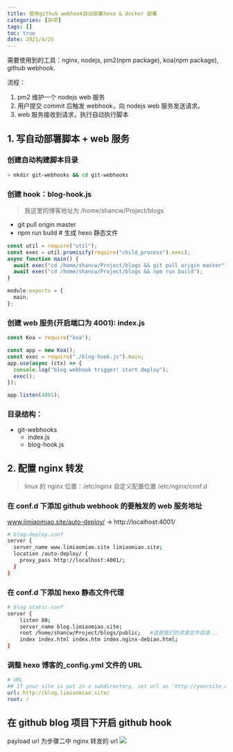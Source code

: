 ```yaml
---
title: 使用github webhook自动部署hexo & docker 部署
categories: [杂项]
tags: []
toc: true
date: 2021/4/25
---
```


需要使用到的工具：nginx, nodejs, pm2(npm package), koa(npm package), github webhook.

流程：

1. pm2 维护一个 nodejs web 服务
2. 用户提交 commit 后触发 webhook，向 nodejs web 服务发送请求。
3. web 服务接收到请求，执行自动执行脚本
<!-- more -->

## 1. 写自动部署脚本 + web 服务

### 创建自动构建脚本目录

```bash
> mkdir git-webhooks && cd git-webhooks
```

### 创建 hook：blog-hook.js

> 我这里的博客地址为 /home/shancw/Project/blogs

- git pull origin master
- npm run build # 生成 hexo 静态文件

```js
const util = require("util");
const exec = util.promisify(require("child_process").exec);
async function main() {
  await exec("cd /home/shancw/Project/blogs && git pull origin master");
  await exec("cd /home/shancw/Project/blogs && npm run build");
}

module.exports = {
  main,
};
```

### 创建 web 服务(开启端口为 4001): index.js

```js
const Koa = require("koa");

const app = new Koa();
const exec = require("./blog-hook.js").main;
app.use(async (ctx) => {
  console.log("blog webhook trigger! start deploy");
  exec();
});

app.listen(4001);
```

### 目录结构：

- git-webhooks
  - index.js
  - blog-hook.js

## 2. 配置 nginx 转发

> linux 的 nginx 位置：/etc/nginx
> 自定义配置位置 /etc/nginx/conf.d

### 在 conf.d 下添加 github webhook 的要触发的 web 服务地址

www.limiaomiao.site/auto-deploy/ -> http://localhost:4001/

```bash
# blog-deploy.conf
server {
  server_name www.limiaomiao.site limiaomiao.site;
  location /auto-deploy/ {
    proxy_pass http://localhost:4001/;
  }
}
```

### 在 conf.d 下添加 hexo 静态文件代理

```bash
# blog static.conf
server {
    listen 80;
    server_name blog.limiaomiao.site;
    root /home/shancw/Project/blogs/public;   #这是我们的资源文件目录...
    index index.html index.htm index.nginx-debian.html;
}
```

### 调整 hexo 博客的\_config.yml 文件的 URL

```yml
# URL
## If your site is put in a subdirectory, set url as 'http://yoursite.com/child' and root as '/child/'
url: http://blog.limiaomiao.site/
root: /
```

## 在 github blog 项目下开启 github hook

payload url 为步骤二中 nginx 转发的 url
<img src="webhook.jpg" />
